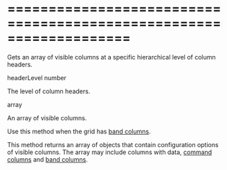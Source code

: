 <!--**
/*-------------------------------------------
    Auto-generated file. Do not modify.
-------------------------------------------

**-->
===================================================================
===================================================================

<!--shortDescription-->
Gets an array of visible columns at a specific hierarchical level of column headers.
<!--/shortDescription-->

<!--paramName1-->headerLevel<!--/paramName1-->
<!--paramType1-->number<!--/paramType1-->
<!--paramDescription1-->
The level of column headers.
<!--/paramDescription1-->

<!--returnType-->array<!--/returnType-->
<!--returnDescription-->
An array of visible columns.
<!--/returnDescription-->

<!--fullDescription-->
Use this method when the grid has [band columns](/Documentation/Guide/Widgets/DataGrid/Visual_Elements/#Grid_Columns/Band_Columns). 

This method returns an array of objects that contain configuration options of visible columns. The array may include columns with data, [command columns](/Documentation/Guide/Widgets/DataGrid/Visual_Elements/#Grid_Columns/Command_Columns) and [band columns](/Documentation/Guide/Widgets/DataGrid/Visual_Elements/#Grid_Columns/Band_Columns). 
<!--/fullDescription-->